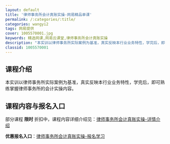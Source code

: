 ```yaml
---
layout: default
title: '律师事务所会计真账实操-网易精品单课'
permalink: /:categories/:title/
categories: wangyi2
tags: 网易提供
cover: 1005570001.jpg
keywords: 精选网课,网易云课堂,律师事务所会计真账实操
description: "本实训以律师事务所实际案例为基准，真实反映本行业业务特性，学完后，即可熟练掌握律师事务所的会计实操内容。律师事务所会计真账实操"
classid: 1005570001
---
```


## 课程介绍

本实训以律师事务所实际案例为基准，真实反映本行业业务特性，学完后，即可熟练掌握律师事务所的会计实操内容。

## 课程内容与报名入口

部分课程 **限时** 折扣中，课程内容详细介绍见：[律师事务所会计真账实操-详情介绍](https://study.163.com/course/introduction/1005570001.htm?share=1&shareId=1025206652&utm_campaign=share&utm_medium=iphoneShare&utm_source=&utm_u=1025206652)

**优惠报名入口**：[律师事务所会计真账实操-报名学习](https://study.163.com/course/introduction/1005570001.htm?share=1&shareId=1025206652&utm_campaign=share&utm_medium=iphoneShare&utm_source=&utm_u=1025206652)

